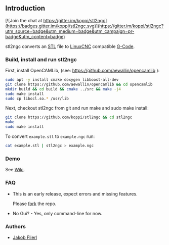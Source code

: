 ## Introduction

[![Join the chat at https://gitter.im/koppi/stl2ngc](https://badges.gitter.im/koppi/stl2ngc.svg)](https://gitter.im/koppi/stl2ngc?utm_source=badge&utm_medium=badge&utm_campaign=pr-badge&utm_content=badge)

stl2ngc converts an [STL](https://en.wikipedia.org/wiki/STL_(file_format)) file to [LinuxCNC](http://linuxcnc.org/) compatible [G-Code](http://linuxcnc.org/docs/html/gcode.html).

### Build, install and run stl2ngc

First, install OpenCAMLib, (see: https://github.com/aewallin/opencamlib ):
```bash
sudo apt -y install cmake doxygen libboost-all-dev
git clone https://github.com/aewallin/opencamlib && cd opencamlib
mkdir build && cd build && cmake ../src && make -j4
sudo make install
sudo cp libocl.so.* /usr/lib
```

Next, checkout stl2ngc from git and run make and sudo make install:
```bash
git clone https://github.com/koppi/stl2ngc && cd stl2ngc
make
sudo make install
```

To convert ```example.stl``` to ```example.ngc``` run:
```bash
cat example.stl | stl2ngc > example.ngc
```

### Demo

See [Wiki](../../wiki/).

### FAQ

* This is an early release, expect errors and missing features.
  
  Please [fork](https://github.com/koppi/stl2ngc/network) the repo.

* No Gui? - Yes, only command-line for now.

### Authors

* [Jakob Flierl](https://github.com/koppi)

